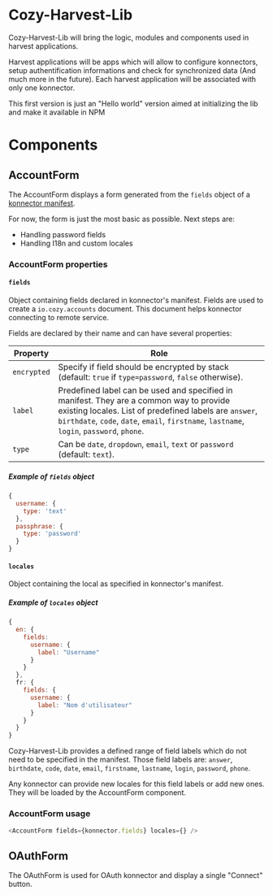 Cozy-Harvest-Lib
=====

Cozy-Harvest-Lib will bring the logic, modules and components used in harvest applications.

Harvest applications will be apps which will allow to configure konnectors, setup authentification informations and check for synchronized data (And much more in the future).
Each harvest application will be associated with only one konnector.

This first version is just an "Hello world" version aimed at initializing the lib and make it available in NPM

# Components

## AccountForm

The AccountForm displays a form generated from the `fields` object of a [konnector manifest](https://docs.cozy.io/en/cozy-apps-registry/README/#1-prepare-your-application).

For now, the form is just the most basic as possible. Next steps are:
* Handling password fields
* Handling I18n and custom locales

### AccountForm properties
#### `fields`
Object containing fields declared in konnector's manifest. Fields are used to create a `io.cozy.accounts` document. This document helps konnector connecting to remote service.

Fields are declared by their name and can have several properties:

|Property|Role|
|-|-|
|`encrypted` | Specify if field should be encrypted by stack (default: `true` if `type=password`, `false` otherwise). |
|`label` | Predefined label can be used and specified in manifest. They are a common way to provide existing locales. List of predefined labels are `answer`, `birthdate`, `code`, `date`, `email`, `firstname`, `lastname`, `login`, `password`, `phone`. | |`required` | Specify if field is required (default: `true`). |
|`type` | Can be `date`, `dropdown`, `email`, `text` or `password` (default: `text`). |

##### Example of `fields` object
```js
{
  username: {
    type: 'text'
  },
  passphrase: {
    type: 'password'
  }
}
```

#### `locales`

Object containing the local as specified in konnector's manifest.

##### Example of `locales` object
```js
{
  en: {
    fields:
      username: {
        label: "Username"
      }
    }
  },
  fr: {
    fields: {
      username: {
        label: "Nom d'utilisateur"
      }
    }
  }
}
```
Cozy-Harvest-Lib provides a defined range of field labels which do not need to be specified in the manifest. Those field labels are: `answer`, `birthdate`, `code`, `date`, `email`, `firstname`, `lastname`, `login`, `password`, `phone`.

Any konnector can provide new locales for this field labels or add new ones. They will be loaded by the AccountForm component.

### AccountForm usage
```js
<AccountForm fields={konnector.fields} locales={} />
```

## OAuthForm

The OAuthForm is used for OAuth konnector and display a single "Connect" button.
